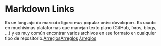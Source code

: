 # Markdown Links

Es un lenguaje de marcado
ligero muy popular entre developers. Es usado en muchísimas plataformas que
manejan texto plano (GitHub, foros, blogs, ...) y es muy común
encontrar varios archivos en ese formato en cualquier tipo de repositorio.[Arreglos](https://blueg.co.uk/404)[Arreglos](https://blueg.co.uk/404)
[Arreglos](https://blueg.co.uk/404)